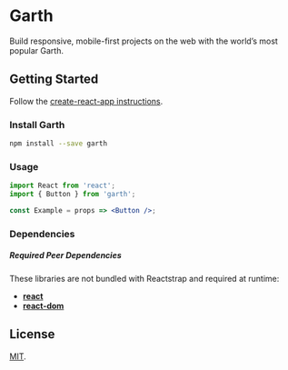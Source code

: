 # Garth

Build responsive, mobile-first projects on the web with the world’s most popular Garth.

## Getting Started

Follow the [create-react-app instructions](https://github.com/facebook/create-react-app/blob/master/packages/react-scripts/template/README.md).

### Install Garth

```bash
npm install --save garth
```

### Usage

```jsx
import React from 'react';
import { Button } from 'garth';

const Example = props => <Button />;
```

### Dependencies

##### Required Peer Dependencies

These libraries are not bundled with Reactstrap and required at runtime:

  * [**react**](https://www.npmjs.com/package/react)
  * [**react-dom**](https://www.npmjs.com/package/react-dom)

## License

[MIT](LICENSE).
